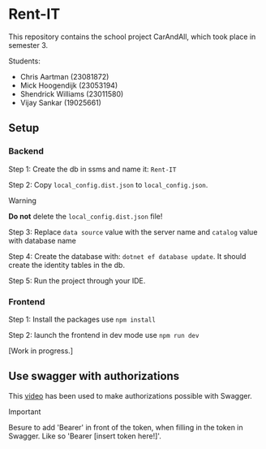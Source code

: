 # Rent-IT
This repository contains the school project CarAndAll, which took place in semester 3.

Students:
- Chris Aartman (23081872)
- Mick Hoogendijk (23053194)
- Shendrick Williams (23011580)
- Vijay Sankar (19025661)

## Setup

### Backend

Step 1: Create the db in ssms and name it: `Rent-IT` 

Step 2: Copy `local_config.dist.json` to `local_config.json`.

> [!WARNING]
> **Do not** delete the `local_config.dist.json` file!

Step 3: Replace `data source` value with the server name and `catalog` value with database name

Step 4: Create the database with: `dotnet ef database update`. It should create the identity tables in the db.

Step 5: Run the project through your IDE.

### Frontend

Step 1: Install the packages use `npm install`

Step 2: Iaunch the frontend in dev mode use `npm run dev`

[Work in progress.]

## Use swagger with authorizations

This [video](https://youtu.be/8J3nuUegtL4?si=ljkSM-gqVgWBbSYJ&t=1099) has been used to make authorizations possible with Swagger.

> [!IMPORTANT]
> Besure to add 'Bearer' in front of the token, when filling in the token in Swagger. Like so 'Bearer [insert token here!]'.
